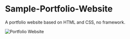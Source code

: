 # Sample-Portfolio-Website
A portfolio website based on HTML and CSS, no framework. 

![Portfolio Website](https://user-images.githubusercontent.com/39223762/87812459-84e16100-c860-11ea-9352-65a565c2a7fb.jpg)


